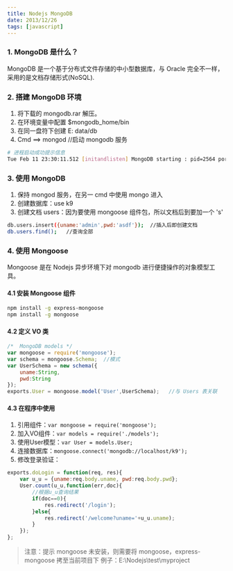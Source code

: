 ```yaml
---
title: Nodejs MongoDB
date: 2013/12/26
tags: [javascript]
---
```


### 1. MongoDB 是什么？
MongoDB 是一个基于分布式文件存储的中小型数据库，与 Oracle 完全不一样，采用的是文档存储形式(NoSQL). 

### 2. 搭建 MongoDB 环境
1. 将下载的 mongodb.rar 解压。 
2. 在环境变量中配置 $mongodb_home/bin 
3. 在同一盘符下创建 E: data/db 
4. Cmd ==> mongod  //启动 mongodb 服务 

```bash
# 进程启动成功提示信息
Tue Feb 11 23:30:11.512 [initandlisten] MongoDB starting : pid=2564 port=27017 dbpath=\data\db\ 64-bit host=PC 
```

### 3. 使用 MongoDB
1. 保持 mongod 服务，在另一 cmd 中使用 mongo 进入 
2. 创建数据库：use k9 
3. 创建文档 users：因为要使用 mongoose 组件包，所以文档后到要加一个 's' 

```bash
db.users.insert({uname:'admin',pwd:'asdf'});  //插入后即创建文档 
db.users.find();   //查询全部 
```

### 4. 使用 Mongoose 
Mongoose 是在 Nodejs 异步环境下对 mongodb 进行便捷操作的对象模型工具。

#### 4.1 安装 Mongoose 组件

```bash
npm install -g express-mongoose
npm install -g mongoose 
```
#### 4.2 定义 VO 类
```javascript
/*  MongoDB models */
var mongoose = require('mongoose');
var schema = mongoose.Schema;  //模式
var UserSchema = new schema({
    uname:String,
    pwd:String
});
exports.User = mongoose.model('User',UserSchema);   //与 Users 表关联
```

#### 4.3 在程序中使用
1. 引用组件：`var mongoose = require('mongoose');`
2. 加入VO组件：`var models = require('./models');`
3. 使用User模型：`var User = models.User;`
4. 连接数据库：`mongoose.connect('mongodb://localhost/k9');`
5. 修改登录验证： 
```javascript
exports.doLogin = function(req, res){
    var u_u = {uname:req.body.uname, pwd:req.body.pwd};
    User.count(u_u,function(err,doc){  
        //根据u_u查询结果
        if(doc==0){
            res.redirect('/login'); 
        }else{
            res.redirect('/welcome?uname='+u_u.uname); 
        }
    });
};
```

> 注意：提示 mongoose 未安装，则需要将 mongoose，express-mongoose 拷至当前项目下 
例子：E:\Nodejs\test\myproject 